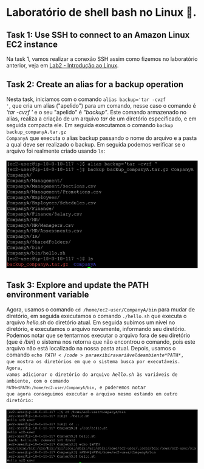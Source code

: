 # Laboratório de shell bash no Linux 🐧.


## Task 1: Use SSH to connect to an Amazon Linux EC2 instance

Na task 1, vamos realizar a conexão SSH assim como fizemos no laboratório anterior, veja em [Lab2 - Introdução ao Linux](https://github.com/RodrigoArraes07/Labs-AWS/blob/main/Lab2-IntroducaoLinux/README.md).

## Task 2: Create an alias for a backup operation

Nesta task, iniciamos com o comando <code>alias backup='tar -cvzf '</code>, que cria um alias ("apelido") para um comando, nesse caso o comando é *'tar -cvzf '* e o seu "apelido" é *"backup"*. Este comando armazenado no alias, realiza a criação de um arquivo *tar* de um diretório especificado, e em seguida compacta ele. Em seguida executamos o comando <code>backup backup_companyA.tar.gz CompanyA</code> que executa o alias backup passando o nome do arquivo e a pasta a qual deve ser realizado o backup. Em seguida podemos verificar se o arquivo foi realmente criado usando <code>ls</code>: <br>   
![](images/2025-09-29-16-10-50.png)

## Task 3: Explore and update the PATH environment variable

Agora, usamos o comando <code>cd /home/ec2-user/CompanyA/bin</code> para mudar de diretório, em seguida executamos o comando <code>./hello.sh</code> que executa o arquivo *hello.sh* do diretório atual. Em seguida subimos um nível no diretório, e executamos o arquivo novamente, informando seu diretório. Podemos notar que se tentarmos executar o arquivo fora de seu diretório (que é */bin*) o sistema nos retorna que não encontrou o comando, pois este arquivo não está localizado na nossa pasta atual. Depois, usamos o comando <code>echo $PATH</code> para exibir a variável de ambiente *$PATH*, que mostra os diretórios em que o sistema busca por executáveis. Agora, vamos adicionar o diretório do arquivo *hello.sh* às variáveis de ambiente, com o comando <code>PATH=$PATH:/home/ec2-user/CompanyA/bin</code>, e poderemos notar que agora conseguimos executar o arquivo mesmo estando em outro diretório: <br>
![](images/2025-09-29-16-14-04.png)

